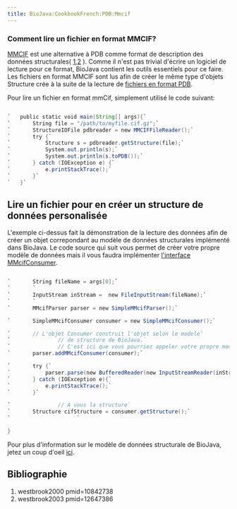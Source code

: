 ```yaml
---
title: BioJava:CookbookFrench:PDB:Mmcif
---
```


### Comment lire un fichier en format MMCIF?

[MMCIF](http://ndbserver.rutgers.edu/mmcif/index.html) est une
alternative à PDB comme format de description des données structurales(
[1](#westbrook2000 "wikilink"),[2](#westbrook2003 "wikilink") ). Comme
il n'est pas trivial d'écrire un logiciel de lecture pour ce format,
BioJava contient les outils essentiels pour ce faire. Les fichiers en
format MMCIF sont lus afin de créer le même type d'objets Structure crée
à la suite de la lecture de [fichiers en format
PDB](/wikis/BioJava:CookbookFrench:PDB:Read "wikilink").

Pour lire un fichier en format mmCif, simplement utilisé le code
suivant:

```java @depuis 1.7

`   public static void main(String[] args){`  
`       String file = "/path/to/myfile.cif.gz";`  
`       StructureIOFile pdbreader = new MMCIFFileReader();`  
`       try {`  
`           Structure s = pdbreader.getStructure(file);`  
`           System.out.println(s);`  
`           System.out.println(s.toPDB());`  
`       } catch (IOException e) {`  
`           e.printStackTrace();`  
`       }`  
`   }`

```

Lire un fichier pour en créer un structure de données personalisée
------------------------------------------------------------------

L'exemple ci-dessus fait la démonstration de la lecture des données afin
de créer un objet correpondant au modèle de données structurales
implémenté dans BioJava. Le code source qui suit vous permet de créer
votre propre modèle de données mais il vous faudra implémenter
[l'interface
MMcifConsumer](http://www.spice-3d.org/public-files/javadoc/biojava/org/biojava/bio/structure/io/mmcif/MMcifConsumer.html).

```java public static void main(String[] args){

`       String fileName = args[0];`  
`       `  
`       InputStream inStream =  new FileInputStream(fileName);`  
`       `  
`       MMcifParser parser = new SimpleMMcifParser();`

`       SimpleMMcifConsumer consumer = new SimpleMMcifConsumer();`

`       // L'objet Consumer construit l'objet selon le modele`  
`               // de structure de BioJava.`  
`               // C'est ici que vous pourriez appeler votre propre modele.          `  
`       parser.addMMcifConsumer(consumer);`

`       try {`  
`           parser.parse(new BufferedReader(new InputStreamReader(inStream)));`  
`       } catch (IOException e){`  
`           e.printStackTrace();`  
`       }`

`               // A vous la structure`  
`       Structure cifStructure = consumer.getStructure();`  
`                     `

}

```

Pour plus d'information sur le modèle de données structurale de BioJava,
jetez un coup d'oeil [ici](/wikis/BioJava:CookbookFrench:PDB:Atom "wikilink").

Bibliographie
-------------

<biblio>

1.  westbrook2000 pmid=10842738
2.  westbrook2003 pmid=12647386

</biblio>
